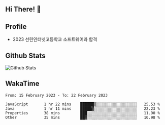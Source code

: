## Hi There! 👋

## Profile

-   2023 선린인터넷고등학교 소프트웨어과 합격

## Github Stats

![Github Stats](https://github-readme-stats.vercel.app/api/top-langs/?username=NY0510&theme=tokyonight&hide_border=true&layout=compact)

## WakaTime

<!--START_SECTION:waka-->

```text
From: 15 February 2023 - To: 22 February 2023

JavaScript       1 hr 22 mins    ██████▒░░░░░░░░░░░░░░░░░░   25.53 %
Java             1 hr 11 mins    █████▓░░░░░░░░░░░░░░░░░░░   22.23 %
Properties       38 mins         ███░░░░░░░░░░░░░░░░░░░░░░   11.90 %
Other            35 mins         ██▓░░░░░░░░░░░░░░░░░░░░░░   10.98 %
```

<!--END_SECTION:waka-->
